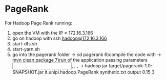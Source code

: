 # PageRank

For Hadoop Page Rank running:

1) open the VM with the IP = 172.16.3.166
2) go on hadoop with ssh hadoop@172.16.3.166
3) start-dfs.sh
4) start-yarn.sh
5) go into the pagerank folder -> cd pagerank
6)compile the code with -> mvn clean package
7)run of the application passing parameters <input name>, <output name>, <alpha>, <iterations> -> hadoop jar target/pagerank-1.0-SNAPSHOT.jar it.unipi.hadoop.PageRank synthetic.txt output 0.15 3
